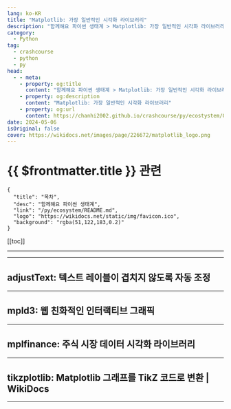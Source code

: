 ```yaml
---
lang: ko-KR
title: "Matplotlib: 가장 일반적인 시각화 라이브러리"
description: "함께해요 파이썬 생태계 > Matplotlib: 가장 일반적인 시각화 라이브러리"
category:
  - Python
tag: 
  - crashcourse
  - python
  - py
head:
  - - meta:
    - property: og:title
      content: "함께해요 파이썬 생태계 > Matplotlib: 가장 일반적인 시각화 라이브러리"
    - property: og:description
      content: "Matplotlib: 가장 일반적인 시각화 라이브러리"
    - property: og:url
      content: https://chanhi2002.github.io/crashcourse/py/ecostystem/04/matplotlib.html
date: 2024-05-06
isOriginal: false
cover: https://wikidocs.net/images/page/226672/matplotlib_logo.png
---
```


# {{ $frontmatter.title }} 관련

```component VPCard
{
  "title": "목차",
  "desc": "함께해요 파이썬 생태계",
  "link": "/py/ecosystem/README.md",
  "logo": "https://wikidocs.net/static/img/favicon.ico",
  "background": "rgba(51,122,183,0.2)"
}
```

[[toc]]

---

<SiteInfo
  name="Matplotlib: 가장 일반적인 시각화 라이브러리 | WikiDocs"
  desc="함께해요 파이썬 생태계"
  url="https://wikidocs.net/226672"
  logo="https://wikidocs.net/static/img/favicon.ico"
  preview="https://wikidocs.net/images/page/226672/matplotlib_logo.png"/>

<!-- TODO: 작성 -->

---

## adjustText: 텍스트 레이블이 겹치지 않도록 자동 조정

<SiteInfo
  name="adjustText: 텍스트 레이블이 겹치지 않도록 자동 조정 | WikiDocs"
  desc="함께해요 파이썬 생태계"
  url="https://wikidocs.net/226872"
  logo="https://wikidocs.net/static/img/favicon.ico"
  preview="https://wikidocs.net/images/page/226872/adjustText_logo.png"/>

<!-- TODO: 작성 -->

---

## mpld3: 웹 친화적인 인터랙티브 그래픽

<SiteInfo
  name="mpld3: 웹 친화적인 인터랙티브 그래픽 | WikiDocs"
  desc="함께해요 파이썬 생태계"
  url="https://wikidocs.net/226873"
  logo="https://wikidocs.net/static/img/favicon.ico"
  preview="https://wikidocs.net/images/page/226873/mpld3_logo.png"/>

<!-- TODO: 작성 -->

---

## mplfinance: 주식 시장 데이터 시각화 라이브러리

<SiteInfo
  name="mplfinance: 주식 시장 데이터 시각화 라이브러리 | WikiDocs"
  desc="함께해요 파이썬 생태계"
  url="https://wikidocs.net/229246"
  logo="https://wikidocs.net/static/img/favicon.ico"
  preview="https://wikidocs.net/images/page/229246/mplfinance_ex.png"/>

<!-- TODO: 작성 -->

---

## tikzplotlib: Matplotlib 그래프를 TikZ 코드로 변환 | WikiDocs

<SiteInfo
  name="tikzplotlib: Matplotlib 그래프를 TikZ 코드로 변환 | WikiDocs"
  desc="함께해요 파이썬 생태계"
  url="https://wikidocs.net/230425"
  logo="https://wikidocs.net/static/img/favicon.ico"
  preview="https://wikidocs.net/images/page/230425/tikzplotlib_logo.png"/>

<!-- TODO: 작성 -->

---

<TagLinks />
